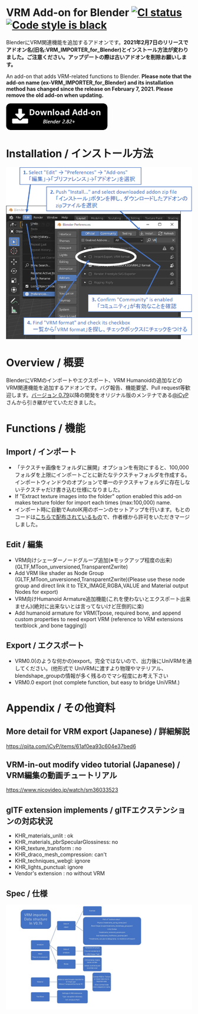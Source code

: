 # VRM Add-on for Blender <a href="https://github.com/saturday06/VRM_Addon_for_Blender/actions"><img alt="CI status" src="https://github.com/saturday06/VRM_Addon_for_Blender/workflows/Test/badge.svg"></a> <a href="https://github.com/psf/black"><img alt="Code style is black" src="https://img.shields.io/badge/code%20style-black-000000.svg"></a>

BlenderにVRM関連機能を追加するアドオンです。<strong>2021年2月7日のリリースでアドオン名(旧名:VRM_IMPORTER_for_Blender)とインストール方法が変わりました。ご注意ください。アップデートの際は古いアドオンを削除お願いします。</strong>

An add-on that adds VRM-related functions to Blender. <strong>Please note that the add-on name (ex-VRM_IMPORTER_for_Blender) and its installation method has changed since the release on February 7, 2021. Please remove the old add-on when updating.</strong>

<a alt="Download add-on for Blender 2.82+" href="https://github.com/saturday06/VRM_Addon_for_Blender/archive/release.zip"><img src="./docs/download_button.png"></a>

# Installation / インストール方法

<img src="./docs/installation.png">

# Overview / 概要

BlenderにVRMのインポートやエクスポート、VRM Humanoidの追加などのVRM関連機能を追加するアドオンです。バグ報告、機能要望、Pull request等歓迎します。[バージョン 0.79](https://github.com/saturday06/VRM_Addon_for_Blender/archive/0_79.zip)以降の開発をオリジナル版のメンテナである[@iCyP](https://github.com/iCyP)さんから引き継がせていただきました。

# Functions / 機能

## Import / インポート

- 「テクスチャ画像をフォルダに展開」オプションを有効にすると、100,000フォルダを上限にインポートごとに新たなテクスチャフォルダを作成する。インポートウィンドウのオプションで単一のテクスチャフォルダに存在しないテクスチャだけ書き込む仕様になりました。
- If "Extract texture images into the folder" option enabled this add-on makes texture folder for import each times (max:100,000) name.
- インポート時に自動でAutoIK用のボーンのセットアップを行います。もとのコードは[こちらで配布されているもの](https://booth.pm/ja/items/1697977)で、作者様から許可をいただきマージしました。

## Edit / 編集

- VRM向けシェーダーノードグループ追加(※モックアップ程度の出来)(GLTF,MToon_unversioned,TransparentZwrite)
- Add VRM like shader as Node Group (GLTF,MToon_unversioned,TransparentZwrite)(Please use these node group and direct link it to TEX_IMAGE,RGBA,VALUE and Material output Nodes for export)
- VRM向けHumanoid Armature追加機能(これを使わないとエクスポート出来ません)(絶対に出来ないとは言ってないけど圧倒的に楽)
- Add humanoid armature for VRM(Tpose, required bone, and append custom properties to need export VRM (reference to VRM extensions textblock ,and bone tagging))

## Export / エクスポート

- VRM0.0(のような何かの)export。完全ではないので、出力後にUniVRMを通してください。(他形式で UniVRMに渡すより物理やマテリアル、blendshape_groupの情報が多く残るのでマシ程度にお考え下さい
- VRM0.0 export (not complete function, but easy to bridge UniVRM.)

# Appendix / その他資料

## More detail for VRM export (Japanese) / 詳細解説

https://qiita.com/iCyP/items/61af0ea93c604e37bed6

## VRM-in-out modify video tutorial (Japanese) / VRM編集の動画チュートリアル

https://www.nicovideo.jp/watch/sm36033523

## glTF extension implements / glTFエクステンションの対応状況

- KHR_materials_unlit : ok
- KHR_materials_pbrSpecularGlossiness: no
- KHR_texture_transform : no
- KHR_draco_mesh_compression: can't
- KHR_techniques_webgl: ignore
- KHR_lights_punctual: ignore
- Vendor's extension : no without VRM

## Spec / 仕様

<img alt="spec figure" src="./docs/spec.jpg" />
